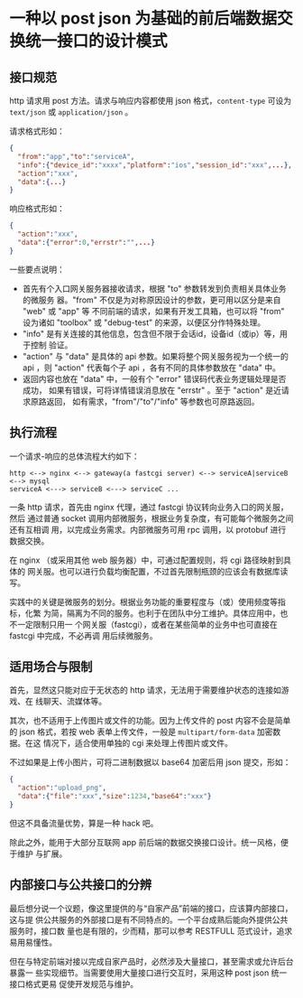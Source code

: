 # 一种以 post json 为基础的前后端数据交换统一接口的设计模式

## 接口规范

http 请求用 post 方法。请求与响应内容都使用 json 格式，`content-type` 
可设为 `text/json` 或 `application/json` 。

请求格式形如：

```json
{
  "from":"app","to":"serviceA",
  "info":{"device_id":"xxxx","platform":"ios","session_id":"xxx",...},
  "action":"xxx",
  "data":{...}
}
```

响应格式形如：

```json
{
  "action":"xxx",
  "data":{"error":0,"errstr":"",...}
}
```

一些要点说明：

* 首先有个入口网关服务器接收请求，根据 "to" 参数转发到负责相关具体业务的微服务
  器。"from" 不仅是为对称原因设计的参数，更可用以区分是来自 "web" 或 "app" 等
  不同前端的请求，如果有开发工具箱，也可以将 "from" 设为诸如 "toolbox" 或
  "debug-test" 的来源，以便区分作特殊处理。
* "info" 是有关连接的其他信息，包含但不限于会话id，设备id（或ip）等，用于控制
  验证。
* "action" 与 "data" 是具体的 api 参数。如果将整个网关服务视为一个统一的 api
  ，则 "action" 代表每个子 api ，各有不同的具体参数放在 "data" 中。
* 返回内容也放在 "data" 中，一般有个 "error" 错误码代表业务逻辑处理是否成功，
  如果有错误，可将详情错误消息放在 "errstr" 。至于 "action" 是近请求原路返回，
  如有需求，"from"/"to"/"info" 等参数也可原路返回。

## 执行流程

一个请求-响应的总体流程大约如下：

```
http <--> nginx <--> gateway(a fastcgi server) <--> serviceA|serviceB <--> mysql
serviceA <---> serviceB <---> serviceC ...
```

一条 http 请求，首先由 nginx 代理，通过 fastcgi 协议转向业务入口的网关服，然后
通过普通 socket 调用内部微服务，根据业务复杂度，有可能每个微服务之间还有互相调
用，以完成业务需求。内部微服务可用 rpc 调用，以 protobuf 进行数据交换。

在 nginx （或采用其他 web 服务器）中，可通过配置规则，将 cgi 路径映射到具体的
网关服。也可以进行负载均衡配置，不过首先限制瓶颈的应该会有数据库读写。

实践中的关键是微服务的划分。根据业务功能的重要程度与（或）使用频度等指标，化繁
为简，隔离为不同的服务。也利于在团队中分工维护。具体应用中，也不一定限制只用一
个网关服（fastcgi），或者在某些简单的业务中也可直接在 fastcgi 中完成，不必再调
用后续微服务。

## 适用场合与限制

首先，显然这只能对应于无状态的 http 请求，无法用于需要维护状态的连接如游戏、在
线聊天、流媒体等。

其次，也不适用于上传图片或文件的功能。因为上传文件的 post 内容不会是简单的
json 格式，若按 web 表单上传文件，一般是 `multipart/form-data` 加密数据。在这
情况下，适合使用单独的 cgi 来处理上传图片或文件。

不过如果是上传小图片，可将二进制数据以 base64 加密后用 json 提交，形如：

```json
{
  "action":"upload_png",
  "data":{"file":"xxx","size":1234,"base64":"xxx"}
}
```

但这不具备流量优势，算是一种 hack 吧。

除此之外，能用于大部分互联网 app 前后端的数据交换接口设计。统一风格，便于维护
与扩展。

## 内部接口与公共接口的分辨

最后想分说一个议题，像这里提供的与“自家产品”前端的接口，应该算内部接口，这与提
供公共服务的外部接口是有不同特点的。一个平台成熟后能向外提供公共服务时，接口数
量也是有限的，少而精，那可以参考 RESTFULL 范式设计，追求易用易懂性。

但在与特定前端对接以完成自家产品时，必然涉及大量接口，甚至需求或允许后台暴露一
些实现细节。当需要使用大量接口进行交互时，采用这种 post json 统一接口格式更易
促使开发规范与维护。
